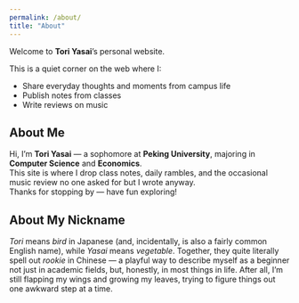 ```yaml
---
permalink: /about/
title: "About"
---
```


Welcome to **Tori Yasai**’s personal website.

This is a quiet corner on the web where I:  
- Share everyday thoughts and moments from campus life
- Publish notes from classes
- Write reviews on music

## About Me

Hi, I’m **Tori Yasai** — a sophomore at **Peking University**, majoring in **Computer Science** and **Economics**.  
This site is where I drop class notes, daily rambles, and the occasional music review no one asked for but I wrote anyway.  
Thanks for stopping by — have fun exploring!

## About My Nickname

*Tori* means *bird* in Japanese (and, incidentally, is also a fairly common English name), while *Yasai* means *vegetable*. Together, they quite literally spell out *rookie* in Chinese — a playful way to describe myself as a beginner not just in academic fields, but, honestly, in most things in life. After all, I’m still flapping my wings and growing my leaves, trying to figure things out one awkward step at a time.